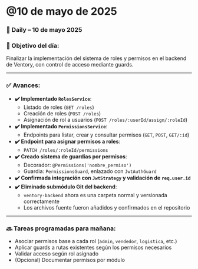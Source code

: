 # @10 de mayo de 2025

### 📝 **Daily – 10 de mayo 2025**

### 🎯 Objetivo del día:

Finalizar la implementación del sistema de roles y permisos en el backend de Ventory, con control de acceso mediante guards.

---

### ✅ Avances:

- **✔️ Implementado `RolesService`**:
    - Listado de roles (`GET /roles`)
    - Creación de roles (`POST /roles`)
    - Asignación de rol a usuarios (`POST /roles/:userId/assign/:roleId`)
- **✔️ Implementado `PermissionsService`**:
    - Endpoints para listar, crear y consultar permisos (`GET`, `POST`, `GET/:id`)
- **✔️ Endpoint para asignar permisos a roles**:
    - `PATCH /roles/:roleId/permissions`
- **✔️ Creado sistema de guardias por permisos**:
    - Decorador: `@Permissions('nombre_permiso')`
    - Guardia: `PermissionsGuard`, enlazado con `JwtAuthGuard`
- **✔️ Confirmada integración con `JwtStrategy` y validación de `req.user.id`**
- **✔️ Eliminado submódulo Git del backend**:
    - `ventory-backend` ahora es una carpeta normal y versionada correctamente
    - Los archivos fuente fueron añadidos y confirmados en el repositorio

---

### 🔜 Tareas programadas para mañana:

- Asociar permisos base a cada rol (`admin`, `vendedor`, `logistica`, etc.)
- Aplicar guards a rutas existentes según los permisos necesarios
- Validar acceso según rol asignado
- (Opcional) Documentar permisos por módulo